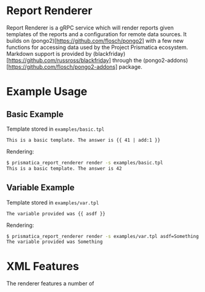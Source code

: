 # Report Renderer

Report Renderer is a gRPC service which will render reports given templates of
the reports and a configuration for remote data sources. It builds on
(pongo2)[https://github.com/flosch/pongo2] with a few new functions for
accessing data used by the Project Prismatica ecosystem. Markdown support is
provided by (blackfriday)[https://github.com/russross/blackfriday] through the
(pongo2-addons)[https://github.com/flosch/pongo2-addons] package.

# Example Usage


## Basic Example
Template stored in ```examples/basic.tpl```
```
This is a basic template. The answer is {{ 41 | add:1 }}
```

Rendering:
```bash
$ prismatica_report_renderer render -s examples/basic.tpl
This is a basic template. The answer is 42
```

## Variable Example
Template stored in ```examples/var.tpl```
```
The variable provided was {{ asdf }}
```

Rendering:
```bash
$ prismatica_report_renderer render -s examples/var.tpl asdf=Something
The variable provided was Something
```

# XML Features

The renderer features a number of 
